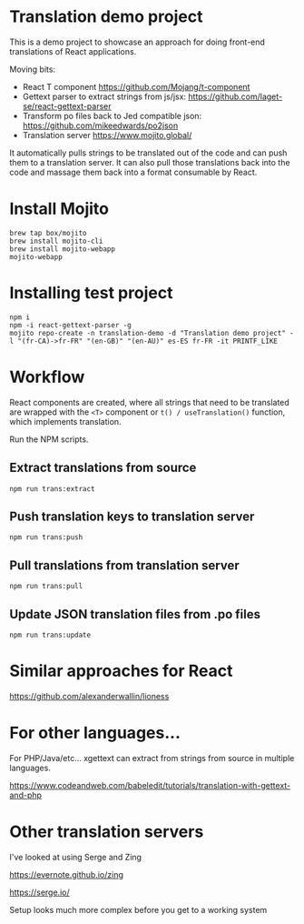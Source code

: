 # Translation demo project

This is a demo project to showcase an approach for doing front-end translations of React applications.


Moving bits: 
* React T component https://github.com/Mojang/t-component
* Gettext parser to extract strings from js/jsx: https://github.com/laget-se/react-gettext-parser
* Transform po files back to Jed compatible json: https://github.com/mikeedwards/po2json
* Translation server https://www.mojito.global/

It automatically pulls strings to be translated out of the code and can push them to a translation server. It can also pull those translations back into the code and massage them back into a format consumable by React.


# Install Mojito

```
brew tap box/mojito
brew install mojito-cli
brew install mojito-webapp
mojito-webapp
```


# Installing test project

```
npm i 
npm -i react-gettext-parser -g
mojito repo-create -n translation-demo -d "Translation demo project" -l "(fr-CA)->fr-FR" "(en-GB)" "(en-AU)" es-ES fr-FR -it PRINTF_LIKE
```

# Workflow

React components are created, where all strings that need to be translated are wrapped with the `<T>` component or `t() / useTranslation()` function, which implements translation.

Run the NPM scripts.

## Extract translations from source

```
npm run trans:extract
```

## Push translation keys to translation server

```
npm run trans:push
```

## Pull translations from translation server

```
npm run trans:pull
```

## Update JSON translation files from .po files

```
npm run trans:update
```

# Similar approaches for React

https://github.com/alexanderwallin/lioness

# For other languages...

For PHP/Java/etc... xgettext can extract from strings from source in multiple languages. 

https://www.codeandweb.com/babeledit/tutorials/translation-with-gettext-and-php


# Other translation servers

I've looked at using Serge and Zing

https://evernote.github.io/zing

https://serge.io/

Setup looks much more complex before you get to a working system